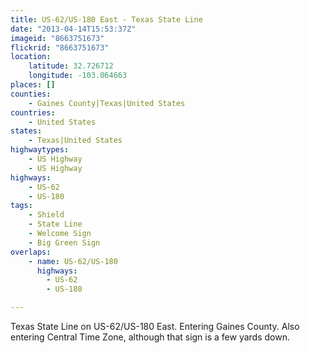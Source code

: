 ```yaml
---
title: US-62/US-180 East - Texas State Line
date: "2013-04-14T15:53:37Z"
imageid: "8663751673"
flickrid: "8663751673"
location:
    latitude: 32.726712
    longitude: -103.064663
places: []
counties:
    - Gaines County|Texas|United States
countries:
    - United States
states:
    - Texas|United States
highwaytypes:
    - US Highway
    - US Highway
highways:
    - US-62
    - US-180
tags:
    - Shield
    - State Line
    - Welcome Sign
    - Big Green Sign
overlaps:
    - name: US-62/US-180
      highways:
        - US-62
        - US-180

---
```

Texas State Line on US-62/US-180 East.  Entering Gaines County.  Also entering Central Time Zone, although that sign is a few yards down.